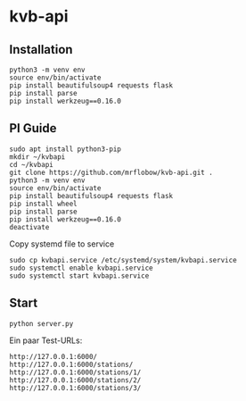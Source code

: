 kvb-api
=======

## Installation

	python3 -m venv env
	source env/bin/activate
	pip install beautifulsoup4 requests flask
	pip install parse
	pip install werkzeug==0.16.0

## PI Guide

    sudo apt install python3-pip 
    mkdir ~/kvbapi
    cd ~/kvbapi
    git clone https://github.com/mrflobow/kvb-api.git .
    python3 -m venv env
	source env/bin/activate
    pip install beautifulsoup4 requests flask
    pip install wheel
    pip install parse
    pip install werkzeug==0.16.0
    deactivate


Copy systemd file to service

    sudo cp kvbapi.service /etc/systemd/system/kvbapi.service
    sudo systemctl enable kvbapi.service
    sudo systemctl start kvbapi.service


## Start

    python server.py



Ein paar Test-URLs:

    http://127.0.0.1:6000/
    http://127.0.0.1:6000/stations/
    http://127.0.0.1:6000/stations/1/
    http://127.0.0.1:6000/stations/2/
    http://127.0.0.1:6000/stations/3/
